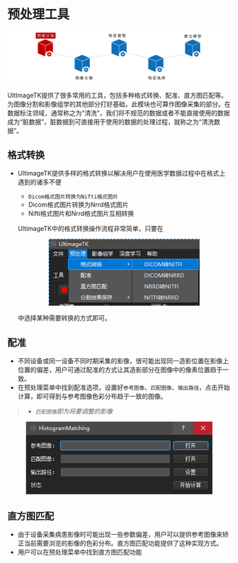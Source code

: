 # 预处理工具

![影像组学流程_图像采集](./imgs/pipeline_1.png)

UltImageTK提供了很多常用的工具，包括多种格式转换、配准、直方图匹配等。为图像分割和影像组学的其他部分打好基础，此模块也可算作图像采集的部分。在数据标注领域，通常称之为“清洗”，我们将不规范的数据或者不能直接使用的数据成为“脏数据”，脏数据到可直接用于使用的数据的处理过程，就称之为“清洗数据”。

## 格式转换
- UltimageTK提供多样的格式转换以解决用户在使用医学数据过程中在格式上遇到的诸多不便
    - `Dicom格式图片转换为Nifti格式图片`
    - Dicom格式图片转换为Nrrd格式图片
    - Nifti格式图片和Nrrd格式图片互相转换

    UltimageTK中的格式转换操作流程非常简单，只要在
    <center>

    ![](./imgs/pro_format.png)
    
    </center>
    中选择某种需要转换的方式即可。

## 配准

- 不同设备或同一设备不同时期采集的影像，很可能出现同一造影位置在影像上位置的偏差，用户可通过配准的方式让其造影部分在图像中的像素位置趋于一致。
- 在预处理菜单中找到配准选项，设置好`参考图像`、`匹配图像`、`输出路径`，点击开始计算，即可得到与参考图像色彩分布趋于一致的图像。

>   - *`匹配图像`即为将要调整的影像*

<center>

![](./imgs/pre_histogram_matching.png)

</center>



## 直方图匹配
- 由于设备采集病患影像时可能出现一些参数偏差，用户可以提供参考图像来矫正当前需要浏览的影像的色彩分布。直方图匹配功能提供了这种实现方式。
- 用户可以在预处理菜单中找到直方图匹配功能